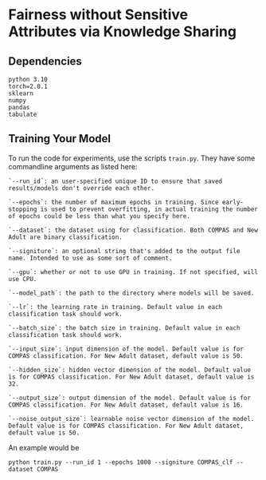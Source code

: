 # Fairness without Sensitive Attributes via Knowledge Sharing

## Dependencies

```
python 3.10
torch=2.0.1
sklearn
numpy
pandas
tabulate
```


## Training Your Model

To run the code for experiments, use the scripts `train.py`. They have some commandline arguments as listed here:

```
`--run_id`: an user-specified unique ID to ensure that saved results/models don't override each other.

`--epochs`: the number of maximum epochs in training. Since early-stopping is used to prevent overfitting, in actual training the number of epochs could be less than what you specify here.

`--dataset`: the dataset using for classification. Both COMPAS and New Adult are binary classification.

`--signiture`: an optional string that's added to the output file name. Intended to use as some sort of comment.

`--gpu`: whether or not to use GPU in training. If not specified, will use CPU.

`--model_path`: the path to the directory where models will be saved.

`--lr`: the learning rate in training. Default value in each classification task should work.

`--batch_size`: the batch size in training. Default value in each classification task should work.

`--input_size`: input dimension of the model. Default value is for COMPAS classification. For New Adult dataset, default value is 50.

`--hidden_size`: hidden vector dimension of the model. Default value is for COMPAS classification. For New Adult dataset, default value is 32.

`--output_size`: output dimension of the model. Default value is for COMPAS classification. For New Adult dataset, default value is 16.

`--noise_output_size`: learnable noise vector dimension of the model. Default value is for COMPAS classification. For New Adult dataset, default value is 50.
```

An example would be

`python train.py --run_id 1 --epochs 1000 --signiture COMPAS_clf --dataset COMPAS`
